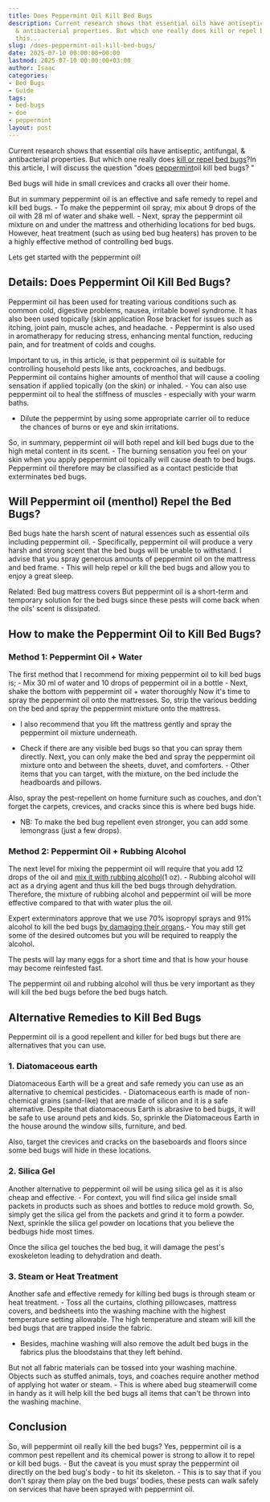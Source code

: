 ```yaml
---
title: Does Peppermint Oil Kill Bed Bugs
description: Current research shows that essential oils have antiseptic, antifungal,
  & antibacterial properties. But which one really does kill or repel bed bugs ? In
  this...
slug: /does-peppermint-oil-kill-bed-bugs/
date: 2025-07-10 00:00:00+00:00
lastmod: 2025-07-10 00:00:00+03:00
author: Isaac
categories:
- Bed Bugs
- Guide
tags:
- bed-bugs
- doe
- peppermint
layout: post
---
```

Current research shows that essential oils have antiseptic, antifungal, & antibacterial properties. But which one really does [kill or repel bed bugs](https://pestpolicy.com/essential-oils-for-[bed-bugs](https://pestpolicy.com/does-baby-powder-kill-bed-bugs/)/)?In this article, I will discuss the question "does [peppermint](https://pestpolicy.com/does-peppermint-oil-repel-spiders/)oil kill bed bugs? "

Bed bugs will hide in small crevices and cracks all over their home.

But in summary peppermint oil is an effective and safe remedy to repel and kill bed bugs. - To make the peppermint oil spray, mix about 9 drops of the oil with 28 ml of water and shake well. - Next, spray the peppermint oil mixture on and under the mattress and otherhiding locations for bed bugs. However, heat treatment (such as using bed bug heaters) has proven to be a highly effective method of controlling bed bugs.

Lets get started with the peppermint oil!

##  Details: Does Peppermint Oil Kill Bed Bugs?

Peppermint oil has been used for treating various conditions such as common cold, digestive problems, nausea, irritable bowel syndrome. It has also been used topically (skin application Rose bracket for issues such as itching, joint pain, muscle aches, and headache. - Peppermint is also used in aromatherapy for reducing stress, enhancing mental function, reducing pain, and for treatment of colds and coughs.

Important to us, in this article, is that peppermint oil is suitable for controlling household pests like ants, cockroaches, and bedbugs. Peppermint oil contains higher amounts of menthol that will cause a cooling sensation if applied topically (on the skin) or inhaled. - You can also use peppermint oil to heal the stiffness of muscles - especially with your warm baths.

- Dilute the peppermint by using some appropriate carrier oil to reduce the chances of burns or eye and skin irritations.

So, in summary, peppermint oil will both repel and kill bed bugs due to the high metal content in its scent. - The burning sensation you feel on your skin when you apply peppermint oil topically will cause death to bed bugs. Peppermint oil therefore may be classified as a contact pesticide that exterminates bed bugs.

##  Will Peppermint oil (menthol) Repel the Bed Bugs?

Bed bugs hate the harsh scent of natural essences such as essential oils including peppermint oil. - Specifically, peppermint oil will produce a very harsh and strong scent that the bed bugs will be unable to withstand. I advise that you spray generous amounts of peppermint oil on the mattress and bed frame. - This will help repel or kill the bed bugs and allow you to enjoy a great sleep.

Related: Bed bug mattress covers But peppermint oil is a short-term and temporary solution for the bed bugs since these pests will come back when the oils' scent is dissipated.

##  How to make the Peppermint Oil to Kill Bed Bugs?

###  Method 1: Peppermint Oil + Water

The first method that I recommend for mixing peppermint oil to kill bed bugs is; - Mix 30 ml of water and 10 drops of peppermint oil in a bottle - Next, shake the bottom with peppermint oil + water thoroughly Now it's time to spray the peppermint oil onto the mattresses. So, strip the various bedding on the bed and spray the peppermint mixture onto the mattress.

- I also recommend that you lift the mattress gently and spray the peppermint oil mixture underneath.

- Check if there are any visible bed bugs so that you can spray them directly. Next, you can only make the bed and spray the peppermint oil mixture onto and between the sheets, duvet, and comforters. - Other items that you can target, with the mixture, on the bed include the headboards and pillows.

Also, spray the pest-repellent on home furniture such as couches, and don't forget the carpets, crevices, and cracks since this is where bed bugs hide.

- NB: To make the bed bug repellent even stronger, you can add some lemongrass (just a few drops).

###  Method 2: Peppermint Oil + Rubbing Alcohol

The next level for mixing the peppermint oil will require that you add 12 drops of the oil and [mix it with rubbing alcohol](https://pestpolicy.com/does-rubbing-alcohol-kill-bed-bugs/)(1 oz). - Rubbing alcohol will act as a drying agent and thus kill the bed bugs through dehydration. Therefore, the mixture of rubbing alcohol and peppermint oil will be more effective compared to that with water plus the oil.

Expert exterminators approve that we use 70% isopropyl sprays and 91% alcohol to kill the bed bugs [by damaging their organs](https://books.google.com.au/books?id=xrxSr9S_H3oC&pg=PT19&dq=bed+bugs+alcohol&hl=en&sa=X&redir_esc=y#v=onepage&q=earth&f=false).- You may still get some of the desired outcomes but you will be required to reapply the alcohol.

The pests will lay many eggs for a short time and that is how your house may become reinfested fast.

The peppermint oil and rubbing alcohol will thus be very important as they will kill the bed bugs before the bed bugs hatch.

##  Alternative Remedies to Kill Bed Bugs

Peppermint oil is a good repellent and killer for bed bugs but there are alternatives that you can use.

###  1. Diatomaceous earth

Diatomaceous Earth will be a great and safe remedy you can use as an alternative to chemical pesticides. - Diatomaceous earth is made of non-chemical grains (sand-like) that are made of silicon and it is a safe alternative. Despite that diatomaceous Earth is abrasive to bed bugs, it will be safe to use around pets and kids. So, sprinkle the Diatomaceous Earth in the house around the window sills, furniture, and bed.

Also, target the crevices and cracks on the baseboards and floors since some bed bugs will hide in these locations.

###  2. Silica Gel

Another alternative to peppermint oil will be using silica gel as it is also cheap and effective. - For context, you will find silica gel inside small packets in products such as shoes and bottles to reduce mold growth. So, simply get the silica gel from the packets and grind it to form a powder. Next, sprinkle the silica gel powder on locations that you believe the bedbugs hide most times.

Once the silica gel touches the bed bug, it will damage the pest's exoskeleton leading to dehydration and death.

###  3. Steam or Heat Treatment

Another safe and effective remedy for killing bed bugs is through steam or heat treatment. - Toss all the curtains, clothing pillowcases, mattress covers, and bedsheets into the washing machine with the highest temperature setting allowable. The high temperature and steam will kill the bed bugs that are trapped inside the fabric.

- Besides, machine washing will also remove the adult bed bugs in the fabrics plus the bloodstains that they left behind.

But not all fabric materials can be tossed into your washing machine. Objects such as stuffed animals, toys, and coaches require another method of applying hot water or steam. - This is where abed bug steamerwill come in handy as it will help kill the bed bugs all items that can't be thrown into the washing machine.

##  Conclusion

So, will peppermint oil really kill the bed bugs? Yes, peppermint oil is a common pest repellent and its chemical power is strong to allow it to repel or kill bed bugs. - But the caveat is you must spray the peppermint oil directly on the bed bug's body - to hit its skeleton. - This is to say that if you don't spray them play on the bed bugs' bodies, these pests can walk safely on services that have been sprayed with peppermint oil.